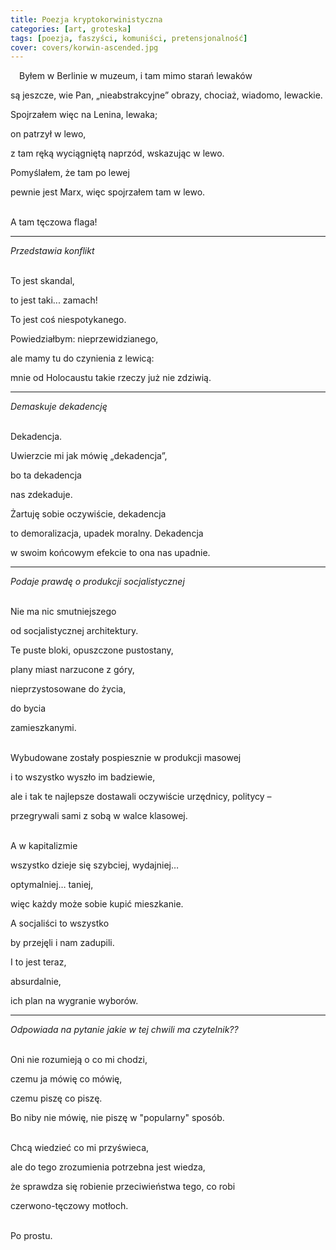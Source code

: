 ```yaml
---
title: Poezja kryptokorwinistyczna
categories: [art, groteska]
tags: [poezja, faszyści, komuniści, pretensjonalność]
cover: covers/korwin-ascended.jpg
---
```


&emsp;Byłem w Berlinie w muzeum, i tam mimo starań lewaków

są jeszcze, wie Pan, „nieabstrakcyjne” obrazy, chociaż, wiadomo, lewackie.

Spojrzałem więc na Lenina, lewaka;

on patrzył w lewo,

z tam ręką wyciągniętą naprzód, wskazując w lewo.

Pomyślałem, że tam po lewej

pewnie jest Marx, więc spojrzałem tam w lewo. \
&emsp;

A tam tęczowa flaga! <!--more-->

---

_Przedstawia konflikt_\
&emsp;

To jest skandal,

to jest taki... zamach!

To jest coś niespotykanego.

Powiedziałbym: nieprzewidzianego,

ale mamy tu do czynienia z lewicą:

mnie od Holocaustu takie rzeczy już nie zdziwią.

---

_Demaskuje dekadencję_\
&emsp;

Dekadencja.

Uwierzcie mi jak mówię „dekadencja”,

bo ta dekadencja

nas zdekaduje.

Żartuję sobie oczywiście, dekadencja

to demoralizacja, upadek moralny. Dekadencja

w swoim końcowym efekcie to ona nas upadnie.

---

_Podaje prawdę o produkcji socjalistycznej_\
&emsp;

Nie ma nic smutniejszego

od socjalistycznej architektury.

Te puste bloki, opuszczone pustostany,

plany miast narzucone z góry,

nieprzystosowane do życia,

do bycia

zamieszkanymi. \
&emsp;

Wybudowane zostały pospiesznie w produkcji masowej

i to wszystko wyszło im badziewie,

ale i tak te najlepsze dostawali oczywiście urzędnicy, politycy –

przegrywali sami z sobą w walce klasowej. \
&emsp;

A w kapitalizmie

wszystko dzieje się szybciej, wydajniej…

optymalniej… taniej,

więc każdy może sobie kupić mieszkanie.

A socjaliści to wszystko

by przejęli i nam zadupili.

I to jest teraz,

absurdalnie,

ich plan na wygranie wyborów.

---

_Odpowiada na pytanie jakie w tej chwili ma czytelnik??_\
&emsp;

Oni nie rozumieją o co mi chodzi,

czemu ja mówię co mówię,

czemu piszę co piszę.

Bo niby nie mówię, nie piszę w "popularny" sposób. \
&emsp;

Chcą wiedzieć co mi przyświeca,

ale do tego zrozumienia potrzebna jest wiedza,

że sprawdza się robienie przeciwieństwa tego, co robi

czerwono-tęczowy motłoch. \
&emsp;

Po prostu. \
&emsp;
